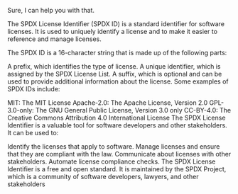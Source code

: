 
Sure, I can help you with that.

The SPDX License Identifier (SPDX ID) is a standard identifier for software licenses. It is used to uniquely identify a license and to make it easier to reference and manage licenses.

The SPDX ID is a 16-character string that is made up of the following parts:

A prefix, which identifies the type of license.
A unique identifier, which is assigned by the SPDX License List.
A suffix, which is optional and can be used to provide additional information about the license.
Some examples of SPDX IDs include:

MIT: The MIT License
Apache-2.0: The Apache License, Version 2.0
GPL-3.0-only: The GNU General Public License, Version 3.0 only
CC-BY-4.0: The Creative Commons Attribution 4.0 International License
The SPDX License Identifier is a valuable tool for software developers and other stakeholders. It can be used to:

Identify the licenses that apply to software.
Manage licenses and ensure that they are compliant with the law.
Communicate about licenses with other stakeholders.
Automate license compliance checks.
The SPDX License Identifier is a free and open standard. It is maintained by the SPDX Project, which is a community of software developers, lawyers, and other stakeholders